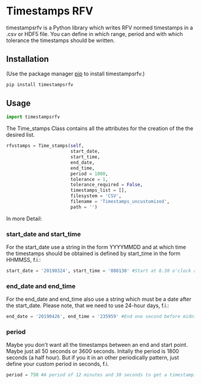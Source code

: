 # Timestamps RFV

timestampsrfv is a Python library which writes RFV normed timestamps in a .csv or HDF5 file. You can define in which range, period and with which tolerance the timestamps should be written.

## Installation

(Use the package manager [pip](https://pip.pypa.io/en/stable/) to install timestampsrfv.)

```bash
pip install timestampsrfv
```

## Usage

```python
import timestampsrfv
```

The Time_stamps Class contains all the attributes for the creation of the the desired list.

```python
rfvstamps = Time_stamps(self,
                        start_date,
                        start_time,
                        end_date,
                        end_time,
                        period = 1800,
                        tolerance = 1,
                        tolerance_required = False,
                        timestamps_list = [],
                        filesystem = 'CSV',
                        filename = 'Timestamps_uncustomized',
                        path = '')
```
In more Detail:

### start_date and start_time
For the start_date use a string in the form YYYYMMDD and at which time the timestamps should be obtained is defined by start_time in the form HHMMSS, f.i.:
```python
start_date = '20190324', start_time = '080130' #Start at 8.30 o'clock and 30 seconds on March the 24th in the year 2019.
```
### end_date and end_time
For the end_date and end_time also use a string which must be a date after the start_date. Please note, that we need to use 24-hour days, f.i.:
```python
end_date = '20190426', end_time = '235959' #End one second before midnight on April the 26th.
```
### period
Maybe you don't want all the timestamps between an end and start point. Maybe just all 50 seconds or 3600 seconds. Initally the period is 1800 seconds (a half hour). But if you it in an other periodically pattern, just define your custom period in seconds, f.i.

```Python 
period = 750 #A period of 12 minutes and 30 seconds to get a timestamp.
```
